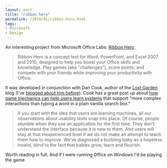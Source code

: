 ```yaml
---
layout: post
title: "ribbon hero"
permalink: /2010/01/ribbon-hero.html
tags:
- Microsoft
- Design
---
```


An interesting project from Microsoft Office Labs: [Ribbon Hero](http://www.officelabs.com/ribbonhero).

> Ribbon Hero is a concept test for Word, PowerPoint, and Excel 2007 and 2010, designed to help you boost your Office skills and knowledge. Play games (aka "challenges"), score points, and compete with your friends while improving your productivity with Office.

It was developed in conjunction with Dan Cook, author of the [Lost Garden](http://www.lostgarden.com/) blog (I've [blogged about him before](http://www.sippey.com/2009/12/from-viral-loops-to-game-driven-marketing.html)). Cook has a great post up about [how game mechanics can help users learn systems](http://lostgarden.com/2010/01/ribbon-hero-turns-learning-office-into.html) that support "more complex interactions than typing a word in a plain vanilla search box."

> If you start with the idea that users are learning machines, all our observations about usability tests snap into place. Of course, people stumble when they use an application for the first time. They don’t understand the interface because it is new to them. And users will stay at that inexperienced level if we do not make an attempt to teach them how to improve. We’ve diagnosed a burbling baby as a hopeless invalid, blind to the fact that babies grow, learn and flourish.

Worth reading in full. And if I were running Office on Windows I'd be playing the game.